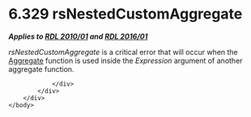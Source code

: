 <html dir="LTR" xmlns:mshelp="http://msdn.microsoft.com/mshelp" xmlns:ddue="http://ddue.schemas.microsoft.com/authoring/2003/5" xmlns:xlink="http://www.w3.org/1999/xlink" xmlns:tool="http://www.microsoft.com/tooltip">
    <head>
        <meta http-equiv="Content-Type" content="text/html; CHARSET=utf-8"></meta>
        <meta name="save" content="history"></meta>
        <title>6.329 rsNestedCustomAggregate</title>
        <xml>
            <mshelp:toctitle title="6.329 rsNestedCustomAggregate"></mshelp:toctitle>
            <mshelp:rltitle title="[MS-RDL]: rsNestedCustomAggregate"></mshelp:rltitle>
            <mshelp:keyword index="A" term="89ef7bfd-974d-4649-b0e8-cb4aad833cc9"></mshelp:keyword>
            <mshelp:attr name="DCSext.ContentType" value="open specification"></mshelp:attr>
            <mshelp:attr name="AssetID" value="89ef7bfd-974d-4649-b0e8-cb4aad833cc9"></mshelp:attr>
            <mshelp:attr name="TopicType" value="kbRef"></mshelp:attr>
            <mshelp:attr name="DCSext.Title" value="[MS-RDL]: rsNestedCustomAggregate" />
        </xml>
    </head>
    <body>
        <div id="header">
            <h1 class="heading">6.329 rsNestedCustomAggregate</h1>
        </div>
        <div id="mainSection">
            <div id="mainBody">
                <div id="allHistory" class="saveHistory"></div>
                <div id="sectionSection0" class="section" name="collapseableSection">
                    

<p><b><i>Applies to </i></b><a href="3428e690-a348-4ec7-8a6a-8efb42d2cdee.html"><b><i>RDL 2010/01</i></b></a><b><i>
and </i></b><a href="52ce3983-2bfc-4e72-9359-42aaf5fe4509.html"><b><i>RDL 2016/01</i></b></a></p>

<p><i>rsNestedCustomAggregate</i> is a critical error that will
occur when the <a href="d9eb9bd3-4fb9-4eb8-8abb-576ca9376e64.html">Aggregate</a>
function is used inside the <i>Expression</i> argument of another aggregate
function.</p>


                </div>
            </div>
        </div>
    </body>
</html>